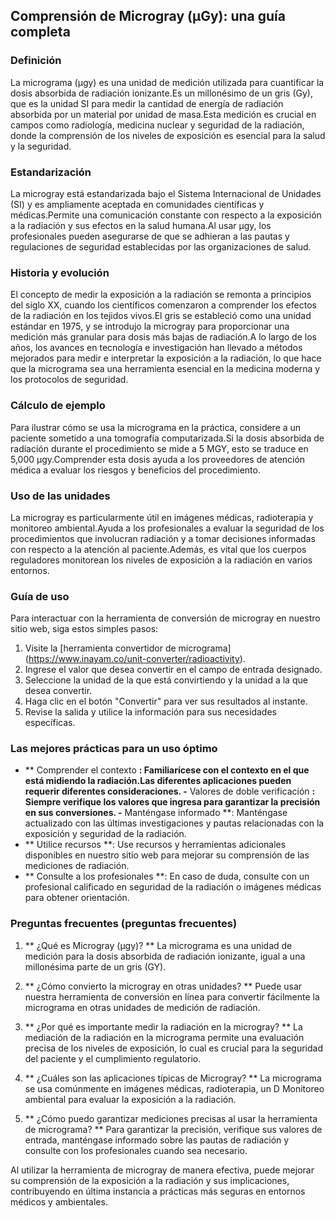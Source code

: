 ## Comprensión de Microgray (μGy): una guía completa

### Definición
La micrograma (μgy) es una unidad de medición utilizada para cuantificar la dosis absorbida de radiación ionizante.Es un millonésimo de un gris (Gy), que es la unidad SI para medir la cantidad de energía de radiación absorbida por un material por unidad de masa.Esta medición es crucial en campos como radiología, medicina nuclear y seguridad de la radiación, donde la comprensión de los niveles de exposición es esencial para la salud y la seguridad.

### Estandarización
La microgray está estandarizada bajo el Sistema Internacional de Unidades (SI) y es ampliamente aceptada en comunidades científicas y médicas.Permite una comunicación constante con respecto a la exposición a la radiación y sus efectos en la salud humana.Al usar μgy, los profesionales pueden asegurarse de que se adhieran a las pautas y regulaciones de seguridad establecidas por las organizaciones de salud.

### Historia y evolución
El concepto de medir la exposición a la radiación se remonta a principios del siglo XX, cuando los científicos comenzaron a comprender los efectos de la radiación en los tejidos vivos.El gris se estableció como una unidad estándar en 1975, y se introdujo la microgray para proporcionar una medición más granular para dosis más bajas de radiación.A lo largo de los años, los avances en tecnología e investigación han llevado a métodos mejorados para medir e interpretar la exposición a la radiación, lo que hace que la micrograma sea una herramienta esencial en la medicina moderna y los protocolos de seguridad.

### Cálculo de ejemplo
Para ilustrar cómo se usa la micrograma en la práctica, considere a un paciente sometido a una tomografía computarizada.Si la dosis absorbida de radiación durante el procedimiento se mide a 5 MGY, esto se traduce en 5,000 μgy.Comprender esta dosis ayuda a los proveedores de atención médica a evaluar los riesgos y beneficios del procedimiento.

### Uso de las unidades
La microgray es particularmente útil en imágenes médicas, radioterapia y monitoreo ambiental.Ayuda a los profesionales a evaluar la seguridad de los procedimientos que involucran radiación y a tomar decisiones informadas con respecto a la atención al paciente.Además, es vital que los cuerpos reguladores monitorean los niveles de exposición a la radiación en varios entornos.

### Guía de uso
Para interactuar con la herramienta de conversión de microgray en nuestro sitio web, siga estos simples pasos:
1. Visite la [herramienta convertidor de micrograma] (https://www.inayam.co/unit-converter/radioactivity).
2. Ingrese el valor que desea convertir en el campo de entrada designado.
3. Seleccione la unidad de la que está convirtiendo y la unidad a la que desea convertir.
4. Haga clic en el botón "Convertir" para ver sus resultados al instante.
5. Revise la salida y utilice la información para sus necesidades específicas.

### Las mejores prácticas para un uso óptimo
- ** Comprender el contexto **: Familiarícese con el contexto en el que está midiendo la radiación.Las diferentes aplicaciones pueden requerir diferentes consideraciones.
-** Valores de doble verificación **: Siempre verifique los valores que ingresa para garantizar la precisión en sus conversiones.
-** Manténgase informado **: Manténgase actualizado con las últimas investigaciones y pautas relacionadas con la exposición y seguridad de la radiación.
- ** Utilice recursos **: Use recursos y herramientas adicionales disponibles en nuestro sitio web para mejorar su comprensión de las mediciones de radiación.
- ** Consulte a los profesionales **: En caso de duda, consulte con un profesional calificado en seguridad de la radiación o imágenes médicas para obtener orientación.

### Preguntas frecuentes (preguntas frecuentes)

1. ** ¿Qué es Microgray (μgy)? **
La micrograma es una unidad de medición para la dosis absorbida de radiación ionizante, igual a una millonésima parte de un gris (GY).

2. ** ¿Cómo convierto la microgray en otras unidades? **
Puede usar nuestra herramienta de conversión en línea para convertir fácilmente la micrograma en otras unidades de medición de radiación.

3. ** ¿Por qué es importante medir la radiación en la microgray? **
La mediación de la radiación en la micrograma permite una evaluación precisa de los niveles de exposición, lo cual es crucial para la seguridad del paciente y el cumplimiento regulatorio.

4. ** ¿Cuáles son las aplicaciones típicas de Microgray? **
La micrograma se usa comúnmente en imágenes médicas, radioterapia, un D Monitoreo ambiental para evaluar la exposición a la radiación.

5. ** ¿Cómo puedo garantizar mediciones precisas al usar la herramienta de micrograma? **
Para garantizar la precisión, verifique sus valores de entrada, manténgase informado sobre las pautas de radiación y consulte con los profesionales cuando sea necesario.

Al utilizar la herramienta de microgray de manera efectiva, puede mejorar su comprensión de la exposición a la radiación y sus implicaciones, contribuyendo en última instancia a prácticas más seguras en entornos médicos y ambientales.
